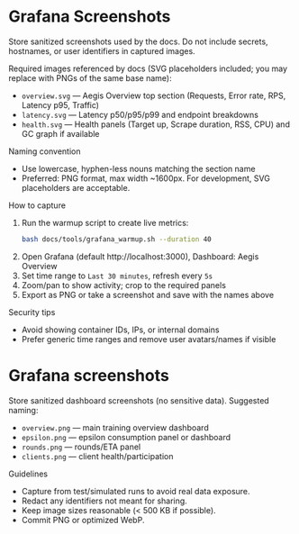 # Grafana Screenshots

Store sanitized screenshots used by the docs. Do not include secrets, hostnames, or user identifiers in captured images.

Required images referenced by docs (SVG placeholders included; you may replace with PNGs of the same base name):
- `overview.svg` — Aegis Overview top section (Requests, Error rate, RPS, Latency p95, Traffic)
- `latency.svg` — Latency p50/p95/p99 and endpoint breakdowns
- `health.svg` — Health panels (Target up, Scrape duration, RSS, CPU) and GC graph if available

Naming convention
- Use lowercase, hyphen-less nouns matching the section name
- Preferred: PNG format, max width ~1600px. For development, SVG placeholders are acceptable.

How to capture
1) Run the warmup script to create live metrics:
	```bash
	bash docs/tools/grafana_warmup.sh --duration 40
	```
2) Open Grafana (default http://localhost:3000), Dashboard: Aegis Overview
3) Set time range to `Last 30 minutes`, refresh every `5s`
4) Zoom/pan to show activity; crop to the required panels
5) Export as PNG or take a screenshot and save with the names above

Security tips
- Avoid showing container IDs, IPs, or internal domains
- Prefer generic time ranges and remove user avatars/names if visible
# Grafana screenshots

Store sanitized dashboard screenshots (no sensitive data). Suggested naming:
- `overview.png` — main training overview dashboard
- `epsilon.png` — epsilon consumption panel or dashboard
- `rounds.png` — rounds/ETA panel
- `clients.png` — client health/participation

Guidelines
- Capture from test/simulated runs to avoid real data exposure.
- Redact any identifiers not meant for sharing.
- Keep image sizes reasonable (< 500 KB if possible).
- Commit PNG or optimized WebP.
